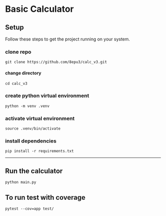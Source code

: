 # Basic Calculator

## Setup

Follow these steps to get the project running on your system.

### clone repo

`git clone https://github.com/8epu3/calc_v3.git`

#### change directory

`cd calc_v3`

### create python virtual environment

`python -m venv .venv`

### activate virtual environment

`source .venv/bin/activate`

### install dependencies

`pip install -r requirements.txt`

---

## Run the calculator

`python main.py`

## To run test with coverage

`pytest --cov=app test/`